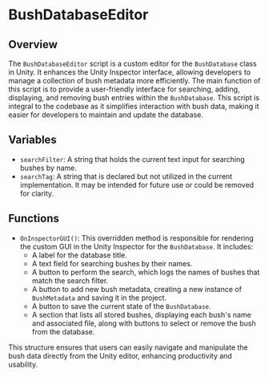 # BushDatabaseEditor

## Overview
The `BushDatabaseEditor` script is a custom editor for the `BushDatabase` class in Unity. It enhances the Unity Inspector interface, allowing developers to manage a collection of bush metadata more efficiently. The main function of this script is to provide a user-friendly interface for searching, adding, displaying, and removing bush entries within the `BushDatabase`. This script is integral to the codebase as it simplifies interaction with bush data, making it easier for developers to maintain and update the database.

## Variables
- `searchFilter`: A string that holds the current text input for searching bushes by name.
- `searchTag`: A string that is declared but not utilized in the current implementation. It may be intended for future use or could be removed for clarity.

## Functions
- `OnInspectorGUI()`: This overridden method is responsible for rendering the custom GUI in the Unity Inspector for the `BushDatabase`. It includes:
  - A label for the database title.
  - A text field for searching bushes by their names.
  - A button to perform the search, which logs the names of bushes that match the search filter.
  - A button to add new bush metadata, creating a new instance of `BushMetadata` and saving it in the project.
  - A button to save the current state of the `BushDatabase`.
  - A section that lists all stored bushes, displaying each bush's name and associated file, along with buttons to select or remove the bush from the database. 

This structure ensures that users can easily navigate and manipulate the bush data directly from the Unity editor, enhancing productivity and usability.